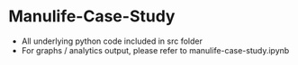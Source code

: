 # Manulife-Case-Study

* All underlying python code included in src folder
* For graphs / analytics output, please refer to manulife-case-study.ipynb